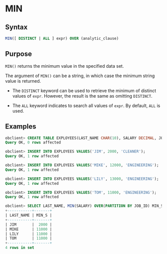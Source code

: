 # MIN

## Syntax

```sql
MIN([ DISTINCT | ALL ] expr) OVER (analytic_clause)
```

## Purpose

`MIN()` returns the minimum value in the specified data set.

The argument of `MIN()` can be a string, in which case the minimum string value is returned.

* The `DISTINCT` keyword can be used to retrieve the minimum of distinct values of `expr`. However, the result is the same as omitting `DISTINCT`.

* The `ALL` keyword indicates to search all values of `expr`. By default, `ALL` is used.

## Examples

```sql
obclient> CREATE TABLE EXPLOYEES(LAST_NAME CHAR(10), SALARY DECIMAL, JOB_ID CHAR(32));
Query OK, 0 rows affected

obclient> INSERT INTO EXPLOYEES VALUES('JIM', 2000, 'CLEANER');
Query OK, 1 row affected

obclient> INSERT INTO EXPLOYEES VALUES('MIKE', 12000, 'ENGINEERING');
Query OK, 1 row affected

obclient> INSERT INTO EXPLOYEES VALUES('LILY', 13000, 'ENGINEERING');
Query OK, 1 row affected

obclient> INSERT INTO EXPLOYEES VALUES('TOM', 11000, 'ENGINEERING');
Query OK, 1 row affected

obclient> SELECT LAST_NAME, MIN(SALARY) OVER(PARTITION BY JOB_ID) MIN_S FROM EXPLOYEES;
+-----------+-------+
| LAST_NAME | MIN_S |
+-----------+-------+
| JIM       |  2000 |
| MIKE      | 11000 |
| LILY      | 11000 |
| TOM       | 11000 |
+-----------+-------+
4 rows in set
```
